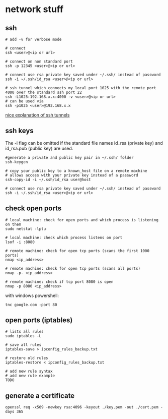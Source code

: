 # network stuff

## ssh


```shell
# add -v for verbose mode

# connect
ssh <user>@<ip or url>

# connect on non standard port
ssh -p 12345 <user>@<ip or url>

# connect use rsa private key saved under ~/.ssh/ instead of password
ssh -i ~/.ssh/id_rsa <user>@<ip or url>

# ssh tunnel which connects my local port 1025 with the remote port 4000 over the standard ssh port 22
ssh -L1025:192.168.x.x:4000 -v <user>@<ip or url>
# can be used via
ssh -p1025 <user>@192.168.x.x

```

[nice explanation of ssh tunnels](https://unix.stackexchange.com/questions/115897/whats-ssh-port-forwarding-and-whats-the-difference-between-ssh-local-and-remot)

## ssh keys

The -i flag can be omitted if the standard file names id_rsa (private key) and id_rsa.pub (public key) are used.

```shell
#generate a private and public key pair in ~/.ssh/ folder
ssh-keygen

# copy your public key to a known_host file on a remote machine
# allows access with your private key instead of a password
ssh-copy-id -i ~/.ssh/id_rsa user@host

# connect use rsa private key saved under ~/.ssh/ instead of password
ssh -i ~/.ssh/id_rsa <user>@<ip or url>

```

## check open ports

```shell
# local machine: check for open ports and which process is listening on them
sudo netstat -lptu 

# local machine: check which process listens on port
lsof -i :8080

# remote machine: check for open tcp ports (scans the first 1000 ports)
nmap <ip_address>

# remote machine: check for open tcp ports (scans all ports)
nmap -p- <ip_address>

# remote machine: check if tcp port 8080 is open 
nmap -p 8080 <ip_address>
```

with windows powershell:

```
tnc google.com -port 80
```

## open ports (iptables)

```shell
# lists all rules
sudo iptables -L 

# save all rules
iptables-save > ipconfig_rules_backup.txt 

# restore old rules
iptables-restore < ipconfig_rules_backup.txt

# add new rule syntax
# add new rule example
TODO
```

## generate a certificate

```shell
openssl req -x509 -newkey rsa:4096 -keyout ./key.pem -out ./cert.pem -days 365
```
